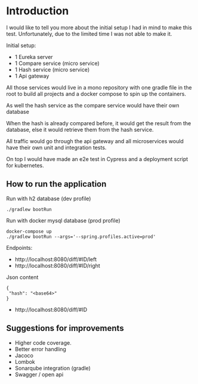 # Introduction

I would like to tell you more about the initial setup I had in mind to make this test. Unfortunately, due to the limited time I was not able to make it.

Initial setup:
- 1 Eureka server
- 1 Compare service (micro service)
- 1 Hash service (micro service)
- 1 Api gateway

All those services would live in a mono repository with one gradle file in the root to build all projects and a docker compose to spin up the containers.

As well the hash service as the compare service would have their own database

When the hash is already compared before, it would get the result from the database, else it would retrieve them from the hash service.

All traffic would go through the api gateway and all microservices would have their own unit and integration tests.

On top I would have made an e2e test in Cypress and a deployment script for kubernetes.

## How to run the application

Run with h2 database (dev profile)
```
./gradlew bootRun
```


Run with docker mysql database (prod profile) 
```
docker-compose up
./gradlew bootRun --args='--spring.profiles.active=prod'

```

Endpoints:
- http://localhost:8080/diff/#ID/left
- http://localhost:8080/diff/#ID/right

Json content
```
{
 "hash": "<base64>"
}
```


- http://localhost:8080/diff/#ID

## Suggestions for improvements
- Higher code coverage.
- Better error handling
- Jacoco 
- Lombok
- Sonarqube integration (gradle)
- Swagger / open api

